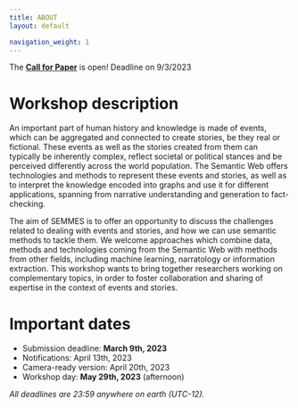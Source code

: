 ```yaml
---
title: ABOUT
layout: default

navigation_weight: 1
---
```


<aside class="news" markdown="1">

The [**Call for Paper**](call.html) is open! Deadline on 9/3/2023

</aside>

# Workshop description 

An important part of human history and knowledge is made of events, which can be aggregated and connected to create stories, be they real or fictional. These events as well as the stories created from them can typically be inherently complex, reflect societal or political stances and be perceived differently across the world population. The Semantic Web offers technologies and methods to represent these events and stories, as well as to interpret the knowledge encoded into graphs and use it for different applications, spanning from narrative understanding and generation to fact-checking. 

The aim of SEMMES is to offer an opportunity to discuss the challenges related to dealing with events and stories, and how we can use semantic methods to tackle them. We welcome approaches which combine data, methods and technologies coming from the Semantic Web with methods from other fields, including machine learning, narratology or information extraction. This workshop wants to bring together researchers working on complementary topics, in order to foster collaboration and sharing of expertise in the context of events and stories.

# Important dates

* Submission deadline: **March 9th, 2023**
* Notifications: April 13th, 2023
* Camera-ready version: April 20th, 2023
* Workshop day: **May 29th, 2023** (afternoon)

*All deadlines are 23:59 anywhere on earth (UTC-12).*